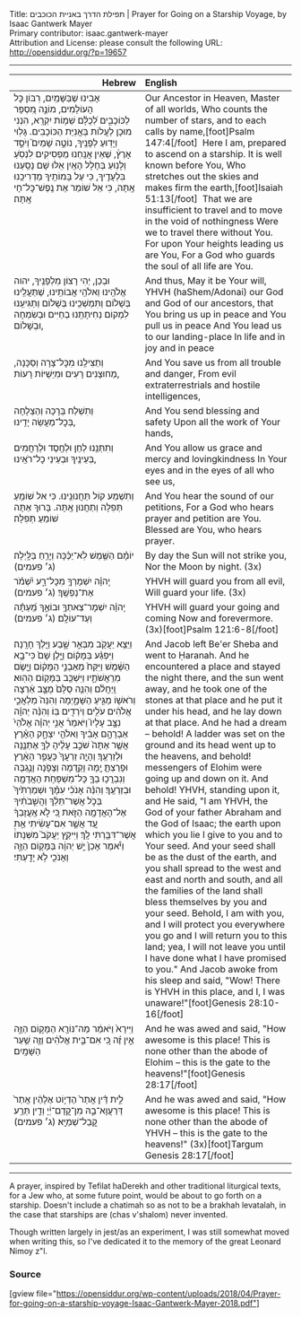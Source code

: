 <html>
<head></head>
<body>
Title: תפילת הדרך באניית הכוכבים | Prayer for Going on a Starship Voyage, by Isaac Gantwerk Mayer<br />
Primary contributor: isaac.gantwerk-mayer<br />
Attribution and License: please consult the following URL: <a href="http://opensiddur.org/?p=19657">http://opensiddur.org/?p=19657</a>
<p />
<hr />

<table style="margin-left: auto;margin-right: auto;" class="draggable">
<thead><tr><th id="x" style="text-align: right;">Hebrew</th><th style="text-align: left;">English</th></tr></thead>
<tbody>
<tr><td style="vertical-align:top;" width="46%">
<div class="liturgy"><span lang="he">
אָבִינוּ שֶׁבַּשָּׁמַֽיִם, רִבּוֹן כׇּל הָעוֹלָמִים,
מוֹנֶ֣ה מִ֭סְפָּר לַכּוֹכָבִ֑ים לְ֝כֻלָּ֗ם שֵׁמ֥וֹת יִקְרָֽא,
הִנְנִי מוּכָן לַעֲלוֹת בְּאֳנִיַּת הַכּוֹכָבִים.
גָּלֽוּי וְיָדֽוּעַ לְפָנֶֽיךָ,
נוֹטֶ֣ה שָׁמַיִם֮ וְיֹסֵ֣ד אָרֶץ֒,
שֶׁאֵין אֲנַֽחְנוּ מַפְסִיקִים לִנְסֹֽעַ וְלָנֽוּעַ בְּחָלָל הָאַֽיִן
אִֽלּוּ שָׁם נָסַֽעְנוּ בִּלְעָדֶֽיךָ,
כִּי עַל בָּמוֹתֵֽיךָ מַדְרִיכֵֽנוּ אָֽתָּה,
כִּי אֵל שׁוֹמֵר אֶת נֶֽפֶשׁ־כׇּל־חָי אָֽתָּה׃
</span></div></td>
 
<td style="vertical-align:top;" width="53%"><div class="english">
Our Ancestor in Heaven, Master of all worlds,
Who counts the number of stars, and to each calls by name,[foot]Psalm 147:4[/foot]&nbsp;
Here I am, prepared to ascend on a starship.
It is well known before You,
Who stretches out the skies and makes firm the earth,[foot]Isaiah 51:13[/foot]&nbsp;
That we are insufficient to travel and to move in the void of nothingness
Were we to travel there without You.
For upon Your heights leading us are You,
For a God who guards the soul of all life are You.
</div></td></tr>
	
	
<tr><td style="vertical-align:top;" width="46%"><div class="liturgy"><span lang="he">
וּבְכֵן,
יְהִי רָצוֹן מִלְפָנֶֽיךָ, 
יהוה אֱלֹהֵֽינוּ וֵאלֹהֵֽי אֲבוֹתֵֽינוּ,
שֶׁתַּעֲלֵֽינוּ בְּשָׁלוֹם וְתִּמְשְׁכֵֽינוּ בְּשָׁלוֹם 
וְתַגִּיעֵֽנוּ לִמְקוֹם נְחִיתָתֵֽנוּ 
בְחַיִּים וּבְשִׂמְחָה וּבְשָׁלוֹם,
</span></div></td>
 
<td style="vertical-align:top;" width="53%"><div class="english">
And thus, 
May it be Your will, 
YHVH (haShem/Adonai) our God and God of our ancestors,
that You bring us up in peace and You pull us in peace
And You lead us to our landing-place 
In life and in joy and in peace
</div></td></tr>
	
	
<tr><td style="vertical-align:top;" width="46%"><div class="liturgy"><span lang="he">
וְתַצִּילֵֽנוּ מִכׇּל־צָרָה וְסַכָּנָה, 
מֵחוּצָנִים רָעִים וּמִיֵּשֻׁיּוֹת רָעוֹת,
</span></div></td>
 
<td style="vertical-align:top;" width="53%"><div class="english">
And You save us from all trouble and danger,
From evil extraterrestrials and hostile intelligences,
</div></td></tr>
	
	
<tr><td style="vertical-align:top;" width="46%"><div class="liturgy"><span lang="he">
וְתִשְׁלַח בְּרָכָה וְהַצְלָחָה 
בְּכׇל־מַעֲשֵׂה יָדֵֽינוּ,
</span></div></td>
 
<td style="vertical-align:top;" width="53%"><div class="english">
And You send blessing and safety 
Upon all the work of Your hands,
</div></td></tr>
	
	
<tr><td style="vertical-align:top;" width="46%"><div class="liturgy"><span lang="he">
וְתִתְּנֵֽנוּ לְחֵן וּלְחֶֽסֶד וּלְרַחֲמִים 
בְּעֵינֶֽיךָ וּבְעֵינֵי כׇל־רֹאֵֽינוּ,
</span></div></td>
 
<td style="vertical-align:top;" width="53%"><div class="english">
And You allow us grace and mercy and lovingkindness 
In Your eyes and in the eyes of all who see us,
</div></td></tr>
	
	
<tr><td style="vertical-align:top;" width="46%"><div class="liturgy"><span lang="he">
וְתִשְׁמַע קוֹל תַּחֲנוּנֵֽינוּ.
כִּי אל שׁוֹמֵֽעַ תְּפִלָּה וְתַחֲנוּן אָֽתָּה.
בָּרוּךְ אַתָּה שׁוֹמֵעַ תְּפִלָּה׃
</span></div></td>
 
<td style="vertical-align:top;" width="53%"><div class="english">
And You hear the sound of our petitions,
For a God who hears prayer and petition are You.
Blessed are You, who hears prayer.
</div></td></tr>
	
	
<tr><td style="vertical-align:top;" width="46%"><div class="liturgy"><span lang="he">
יוֹמָ֗ם הַשֶּׁ֥מֶשׁ לֹֽא־יַכֶּ֗כָּה 		
וְיָרֵ֥חַ בַּלָּֽיְלָה׃ <span class="instruction">(ג׳ פעמים)</span>
</span></div></td>
 
<td style="vertical-align:top;" width="53%"><div class="english">
By day the Sun will not strike you,
Nor the Moon by night. (3x)
</div></td></tr>
	
	
<tr><td style="vertical-align:top;" width="46%"><div class="liturgy"><span lang="he">
יְֽהוָ֗ה יִשְׁמָרְךָ֥ מִכׇּל־רָ֑ע			
יִ֝שְׁמֹ֗ר אֶת־נַפְשֶֽׁךָ׃ 	<span class="instruction">(ג׳ פעמים)</span>
</span></div></td>
 
<td style="vertical-align:top;" width="53%"><div class="english">
YHVH will guard you from all evil,
Will guard your life. (3x)
</div></td></tr>
	
	
<tr><td style="vertical-align:top;" width="46%"><div class="liturgy"><span lang="he">
יְֽהוָ֗ה יִשְׁמׇר־צֵאתְךָ֥ וּבוֹאֶ֑ךָ		
מֵֽ֝עַתָּ֗ה וְעַד־עוֹלָֽם׃ <span class="instruction">(ג׳ פעמים)</span>
</span></div></td>
 
<td style="vertical-align:top;" width="53%"><div class="english">
YHVH will guard your going and coming
Now and forevermore. (3x)[foot]Psalm 121:6-8[/foot]&nbsp;
</div></td></tr>
	
	
<tr><td style="vertical-align:top;" width="46%"><div class="liturgy"><span lang="he">
וַיֵּצֵ֥א יַעֲקֹ֖ב מִבְּאֵ֣ר שָׁ֑בַע וַיֵּ֖לֶךְ חָרָֽנָה׃ וַיִּפְגַּ֨ע בַּמָּק֜וֹם וַיָּ֤לֶן שָׁם֙ כִּי־בָ֣א הַשֶּׁ֔מֶשׁ וַיִּקַּח֙ מֵאַבְנֵ֣י הַמָּק֔וֹם וַיָּ֖שֶׂם מְרַֽאֲשֹׁתָ֑יו וַיִּשְׁכַּ֖ב בַּמָּק֥וֹם הַהֽוּא׃ וַֽיַּחֲלֹ֗ם וְהִנֵּ֤ה סֻלָּם֙ מֻצָּ֣ב אַ֔רְצָה וְרֹאשׁ֖וֹ מַגִּ֣יעַ הַשָּׁמָ֑יְמָה וְהִנֵּה֙ מַלְאֲכֵ֣י אֱלֹהִ֔ים עֹלִ֥ים וְיֹרְדִ֖ים בּֽוֹ׃ וְהִנֵּ֨ה יְהוָ֜ה נִצָּ֣ב עָלָיו֮ וַיֹּאמַר֒ אֲנִ֣י יְהוָ֗ה אֱלֹהֵי֙ אַבְרָהָ֣ם אָבִ֔יךָ וֵאלֹהֵ֖י יִצְחָ֑ק הָאָ֗רֶץ אֲשֶׁ֤ר אַתָּה֙ שֹׁכֵ֣ב עָלֶ֔יהָ לְךָ֥ אֶתְּנֶ֖נָּה וּלְזַרְעֶֽךָ׃ וְהָיָ֤ה זַרְעֲךָ֙ כַּעֲפַ֣ר הָאָ֔רֶץ וּפָרַצְתָּ֛ יָ֥מָּה וָקֵ֖דְמָה וְצָפֹ֣נָה וָנֶ֑גְבָּה וְנִבְרֲכ֥וּ בְךָ֛ כָּל־מִשְׁפְּחֹ֥ת הָאֲדָמָ֖ה וּבְזַרְעֶֽךָ׃ וְהִנֵּ֨ה אָנֹכִ֜י עִמָּ֗ךְ וּשְׁמַרְתִּ֙יךָ֙ בְּכֹ֣ל אֲשֶׁר־תֵּלֵ֔ךְ וַהֲשִׁ֣בֹתִ֔יךָ אֶל־הָאֲדָמָ֖ה הַזֹּ֑את כִּ֚י לֹ֣א אֶֽעֱזָבְךָ֔ עַ֚ד אֲשֶׁ֣ר אִם־עָשִׂ֔יתִי אֵ֥ת אֲשֶׁר־דִּבַּ֖רְתִּי לָֽךְ׃ וַיִּיקַ֣ץ יַעֲקֹב֮ מִשְּׁנָתוֹ֒ וַיֹּ֕אמֶר אָכֵן֙ יֵ֣שׁ יְהוָ֔ה בַּמָּק֖וֹם הַזֶּ֑ה וְאָנֹכִ֖י לֹ֥א יָדָֽעְתִּי׃
</span></div></td>
 
<td style="vertical-align:top;" width="53%"><div class="english">
And Jacob left Be'er Sheba and went to Ḥaranah. And he encountered a place and stayed the night there, and the sun went away, and he took one of the stones at that place and he put it under his head, and he lay down at that place. And he had a dream – behold! A ladder was set on the ground and its head went up to the heavens, and behold! messengers of Elohim were going up and down on it. And behold! YHVH, standing upon it, and He said, "I am YHVH, the God of your father Abraham and the God of Isaac; the earth upon which you lie I give to you and to Your seed. And your seed shall be as the dust of the earth, and you shall spread to the west and east and north and south, and all the families of the land shall bless themselves by you and your seed. Behold, I am with you, and I will protect you everywhere you go and I will return you to this land; yea, I will not leave you until I have done what I have promised to you." And Jacob awoke from his sleep and said, "Wow! There is YHVH in this place, and I, I was unaware!"[foot]Genesis 28:10-16[/foot]
</div></td></tr>
	
	
<tr><td style="vertical-align:top;" width="46%"><div class="liturgy"><span lang="he">
וַיִּירָא֙ וַיֹּאמַ֔ר 
מַה־נּוֹרָ֖א הַמָּק֣וֹם הַזֶּ֑ה 
אֵ֣ין זֶ֗ה כִּ֚י אִם־בֵּ֣ית אֱלֹהִ֔ים 
וְזֶ֖ה שַׁ֥עַר הַשָּׁמָֽיִם׃	
</span></div></td>
 
<td style="vertical-align:top;" width="53%"><div class="english">
And he was awed and said, 
"How awesome is this place! 
This is none other than the abode of Elohim – 
this is the gate to the heavens!"[foot]Genesis 28:17[/foot]&nbsp;
</div></td></tr>
	
	
<tr><td style="vertical-align:top;" width="46%"><div class="liturgy"><span lang="he">
לֵ֣ית דֵּ֗ין 
אֲתַר֙ הֶדְי֣וֹט אֶלָהֵ֔ין 
אֲתַר֙ דְּרַעֲוָא־בֵ֣הּ מִן־קֳדָם־יְ֔יָ 
וְדֵ֖ין תְּרַ֥ע קֳבֵל־שְׁמַיָּֽא׃ <span class="instruction">(ג׳ פעמים)</span>
</span></div></td>
 
<td style="vertical-align:top;" width="53%"><div class="english">
And he was awed and said, 
"How awesome is this place! 
This is none other than the abode of YHVH – 
this is the gate to the heavens!" (3x)[foot]Targum Genesis 28:17[/foot]&nbsp;
</div></td></tr>
</tbody></table>

<hr />

A prayer, inspired by Tefilat haDerekh and other traditional liturgical texts, for a Jew who, at some future point, would be about to go forth on a starship. Doesn't include a chatimah so as not to be a brakhah levatalah, in the case that starships are (chas v'shalom) never invented.

Though written largely in jest/as an experiment, I was still somewhat moved when writing this, so I've dedicated it to the memory of the great Leonard Nimoy z"l.

<h3>Source</h3>

[gview file="https://opensiddur.org/wp-content/uploads/2018/04/Prayer-for-going-on-a-starship-voyage-Isaac-Gantwerk-Mayer-2018.pdf"]
</body>
</html>